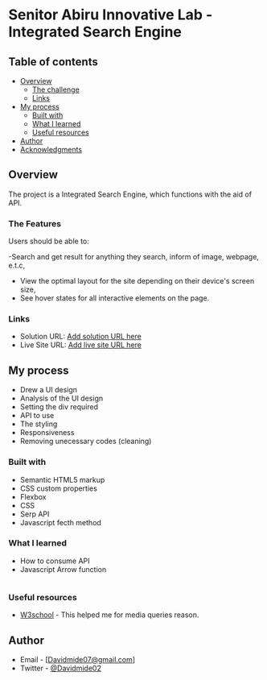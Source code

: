 # Senitor Abiru Innovative Lab - Integrated Search Engine


## Table of contents

- [Overview](#overview)
  - [The challenge](#the-challenge)
  - [Links](#links)
- [My process](#my-process)
  - [Built with](#built-with)
  - [What I learned](#what-i-learned)
  - [Useful resources](#useful-resources)
- [Author](#author)
- [Acknowledgments](#acknowledgments)

## Overview
The project is a Integrated Search Engine, which functions with the aid of API.


### The Features

Users should be able to:

-Search and get result for anything they search, inform of image, webpage, e.t.c,
- View the optimal layout for the site depending on their device's screen size,
- See hover states for all interactive elements on the page.


### Links

- Solution URL: [Add solution URL here](https://github.com/Davidmide02/SEARCH-ENGINE.git)
- Live Site URL: [Add live site URL here](https://davidmide02.github.io/SEARCH-ENGINE/)

## My process
- Drew a UI design 
- Analysis of the UI design
- Setting the div required
- API to use
- The styling
- Responsiveness
- Removing unecessary codes (cleaning)





### Built with

- Semantic HTML5 markup
- CSS custom properties
- Flexbox
- CSS 
- Serp API
- Javascript fecth method



### What I learned

- How to consume API
- Javascript Arrow function


```Javascript

```



### Useful resources

- [W3school](https://www.w3school.com) - This helped me for media queries reason. 



## Author

- Email - [Davidmide07@gmail.com]
- Twitter - [@Davidmide02](https://mobile.twitter.com/Davidmide02)



